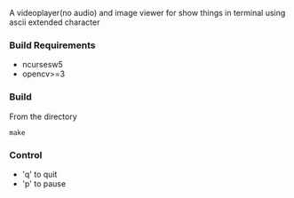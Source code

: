 A videoplayer(no audio) and image viewer for show things in terminal using ascii extended character

### Build Requirements
* ncursesw5
* opencv>=3

### Build
From the directory 

```
make
```

### Control

* 'q' to quit
* 'p' to pause


